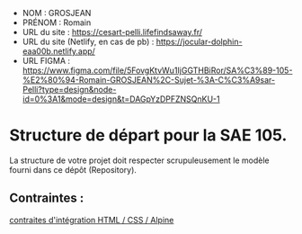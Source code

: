 - NOM : GROSJEAN
- PRÉNOM : Romain
- URL du site : https://cesart-pelli.lifefindsaway.fr/
- URL du site (Netlify, en cas de pb) : https://jocular-dolphin-eaa00b.netlify.app/
- URL FIGMA : https://www.figma.com/file/5FovgKtvWu1IjGGTHBiRor/SA%C3%89-105-%E2%80%94-Romain-GROSJEAN%2C-Sujet-%3A-C%C3%A9sar-Pelli?type=design&node-id=0%3A1&mode=design&t=DAGpYzDPFZNSQnKU-1

# Structure de départ pour la SAE 105.

La structure de votre projet doit respecter scrupuleusement le modèle fourni dans ce dépôt (Repository).

## Contraintes :
[contraites d'intégration HTML / CSS / Alpine](https://moodle.univ-fcomte.fr/mod/page/view.php?id=645799)
